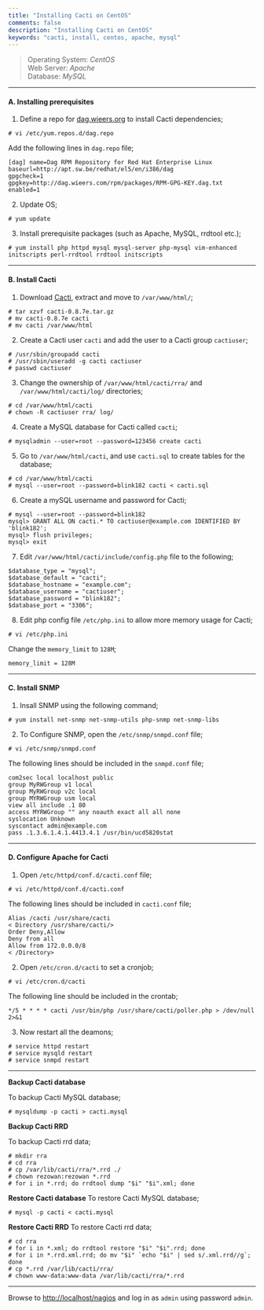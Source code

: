 ```yaml
---
title: "Installing Cacti on CentOS"
comments: false
description: "Installing Cacti on CentOS"
keywords: "cacti, install, centos, apache, mysql"
---
```

> Operating System: _CentOS_  
> Web Server: _Apache_  
> Database: _MySQL_  

___

#### A. Installing prerequisites

1. Define a repo for [dag.wieers.org](http://www.blogger.com/dag.wieers.org) to install Cacti dependencies;
```
# vi /etc/yum.repos.d/dag.repo
```
Add the following lines in `dag.repo` file;
```
[dag] name=Dag RPM Repository for Red Hat Enterprise Linux
baseurl=http://apt.sw.be/redhat/el5/en/i386/dag
gpgcheck=1
gpgkey=http://dag.wieers.com/rpm/packages/RPM-GPG-KEY.dag.txt
enabled=1
```

2. Update OS;
```
# yum update
```

3. Install prerequisite packages (such as Apache, MySQL, rrdtool etc.);
```
# yum install php httpd mysql mysql-server php-mysql vim-enhanced initscripts perl-rrdtool rrdtool initscripts
```

___

#### B. Install Cacti

1. Download [Cacti](http://www.cacti.net), extract and move to `/var/www/html/`;
```
# tar xzvf cacti-0.8.7e.tar.gz
# mv cacti-0.8.7e cacti
# mv cacti /var/www/html
```

2. Create a Cacti user `cacti` and add the user to a Cacti group `cactiuser`;
```
# /usr/sbin/groupadd cacti
# /usr/sbin/useradd -g cacti cactiuser
# passwd cactiuser
```

3. Change the ownership of `/var/www/html/cacti/rra/` and `/var/www/html/cacti/log/` directories;
```
# cd /var/www/html/cacti
# chown -R cactiuser rra/ log/
```

4. Create a MySQL database for Cacti called `cacti`;
```
# mysqladmin --user=root --password=123456 create cacti
```

5. Go to `/var/www/html/cacti`, and use `cacti.sql` to create tables for the database;
```
# cd /var/www/html/cacti
# mysql --user=root --password=blink182 cacti < cacti.sql
```

6. Create a mySQL username and password for Cacti;
```
# mysql --user=root --password=blink182
mysql> GRANT ALL ON cacti.* TO cactiuser@example.com IDENTIFIED BY 'blink182';
mysql> flush privileges;
mysql> exit
```

7. Edit `/var/www/html/cacti/include/config.php` file to the following;
```
$database_type = "mysql";
$database_default = "cacti";
$database_hostname = "example.com";
$database_username = "cactiuser";
$database_password = "blink182";
$database_port = "3306";
```

8. Edit php config file `/etc/php.ini` to allow more memory usage for Cacti;
```
# vi /etc/php.ini
```
Change the `memory_limit` to `128M`;
```
memory_limit = 128M
```

___

#### C. Install SNMP

1. Insall SNMP using the following command;
```
# yum install net-snmp net-snmp-utils php-snmp net-snmp-libs
```

2. To Configure SNMP, open the `/etc/snmp/snmpd.conf` file;
```
# vi /etc/snmp/snmpd.conf
```
The following lines should be included in the `snmpd.conf` file;
```
com2sec local localhost public
group MyRWGroup v1 local
group MyRWGroup v2c local
group MYRWGroup usm local
view all include .1 80
access MYRWGroup "" any noauth exact all all none
syslocation Unknown
syscontact admin@example.com
pass .1.3.6.1.4.1.4413.4.1 /usr/bin/ucd5820stat
```

___

#### D. Configure Apache for Cacti

1. Open `/etc/httpd/conf.d/cacti.conf` file;
```
# vi /etc/httpd/conf.d/cacti.conf
```
The following lines should be included in `cacti.conf` file;
``` 
Alias /cacti /usr/share/cacti
< Directory /usr/share/cacti/>
Order Deny,Allow
Deny from all
Allow from 172.0.0.0/8
< /Directory>
```

2. Open `/etc/cron.d/cacti` to set a cronjob;
```
# vi /etc/cron.d/cacti
```
The following line should be included in the crontab;
```
*/5 * * * * cacti /usr/bin/php /usr/share/cacti/poller.php > /dev/null 2>&1
```

3. Now restart all the deamons;
```
# service httpd restart
# service mysqld restart
# service snmpd restart
```

___

**Backup Cacti database**

To backup Cacti MySQL database;
```
# mysqldump -p cacti > cacti.mysql
```

**Backup Cacti RRD**

To backup Cacti rrd data;
```
# mkdir rra
# cd rra
# cp /var/lib/cacti/rra/*.rrd ./
# chown rezowan:rezowan *.rrd
# for i in *.rrd; do rrdtool dump "$i" "$i".xml; done
```

**Restore Cacti database**
To restore Cacti MySQL database;
```
# mysql -p cacti < cacti.mysql
```

**Restore Cacti RRD**
To restore Cacti rrd data;
```
# cd rra
# for i in *.xml; do rrdtool restore "$i" "$i".rrd; done
# for i in *.rrd.xml.rrd; do mv "$i" `echo "$i" | sed s/.xml.rrd//g`; done
# cp *.rrd /var/lib/cacti/rra/
# chown www-data:www-data /var/lib/cacti/rra/*.rrd
```

___

Browse to [http://localhost/nagios](http://localhost/nagios) and log in as `admin` using password `admin`.
